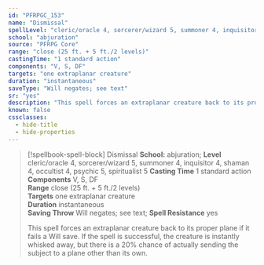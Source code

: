 ```yaml
---
id: "PFRPGC_153"
name: "Dismissal"
spellLevel: "cleric/oracle 4, sorcerer/wizard 5, summoner 4, inquisitor 4, shaman 4, occultist 4, psychic 5, spiritualist 5"
school: "abjuration"
source: "PFRPG Core"
range: "close (25 ft. + 5 ft./2 levels)"
castingTime: "1 standard action"
components: "V, S, DF"
targets: "one extraplanar creature"
duration: "instantaneous"
saveType: "Will negates; see text"
sr: "yes"
description: "This spell forces an extraplanar creature back to its proper plane if it fails a Will save. If the spell is successful, the creature is instantly whisked away, but there is a 20% chance of actually sending the subject to a plane other than its own."
known: false
cssclasses:
  - hide-title
  - hide-properties
---
```


> [!spellbook-spell-block] Dismissal
> **School:** abjuration; **Level** cleric/oracle 4, sorcerer/wizard 5, summoner 4, inquisitor 4, shaman 4, occultist 4, psychic 5, spiritualist 5
> **Casting Time** 1 standard action  
> **Components** V, S, DF  
> **Range** close (25 ft. + 5 ft./2 levels)  
> **Targets** one extraplanar creature  
> **Duration** instantaneous  
> **Saving Throw** Will negates; see text; **Spell Resistance** yes
> 
> This spell forces an extraplanar creature back to its proper plane if it fails a Will save. If the spell is successful, the creature is instantly whisked away, but there is a 20% chance of actually sending the subject to a plane other than its own.